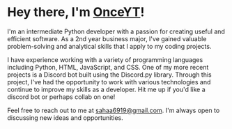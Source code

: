 # Hey there, I'm [OnceYT](https://onceyt.github.io/)!

I'm an intermediate Python developer with a passion for creating useful and efficient software. As a 2nd year business major, I've gained valuable problem-solving and analytical skills that I apply to my coding projects.

I have experience working with a variety of programming languages including Python, HTML, JavaScript, and CSS. One of my more recent projects is a Discord bot built using the Discord.py library. Through this project, I've had the opportunity to work with various technologies and continue to improve my skills as a developer. Hit me up if you'd like a discord bot or perhaps collab on one!

Feel free to reach out to me at sahaa6919@gmail.com. I'm always open to discussing new ideas and opportunities.
